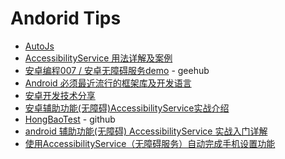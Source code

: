 # Andorid Tips

- [AutoJs](https://hyb1996.github.io/AutoJs-Docs/#/)
- [AccessibilityService 用法详解及案例](https://blog.csdn.net/ZMYHH323/article/details/80097137?depth_1-utm_source=distribute.pc_relevant.none-task&utm_source=distribute.pc_relevant.none-task)
- [安卓编程007 / 安卓无障碍服务demo](https://gitee.com/cxyzy1/accessibilityDemo) - geehub
- [Android 必须最近流行的框架库及开发语言](https://blog.csdn.net/csdn_aiyang/article/details/56016649?depth_1-utm_source=distribute.pc_relevant.none-task&utm_source=distribute.pc_relevant.none-task)
- [安卓开发技术分享](https://blog.csdn.net/yinxing2008/article/details/84555061)
- [安卓辅助功能(无障碍)AccessibilityService实战介绍](https://blog.csdn.net/yinxing2008/article/details/88813268?depth_1-utm_source=distribute.pc_relevant.none-task&utm_source=distribute.pc_relevant.none-task)
- [HongBaoTest](https://github.com/weimingjue/HongBaoTest) - github
- [android 辅助功能(无障碍) AccessibilityService 实战入门详解](https://blog.csdn.net/weimingjue/article/details/82744146?depth_1-utm_source=distribute.pc_relevant_right.none-task&utm_source=distribute.pc_relevant_right.none-task)
- [使用AccessibilityService（无障碍服务）自动完成手机设置功能](https://blog.csdn.net/tangpunang5844/article/details/86699572?depth_1-utm_source=distribute.pc_relevant.none-task&utm_source=distribute.pc_relevant.none-task)
